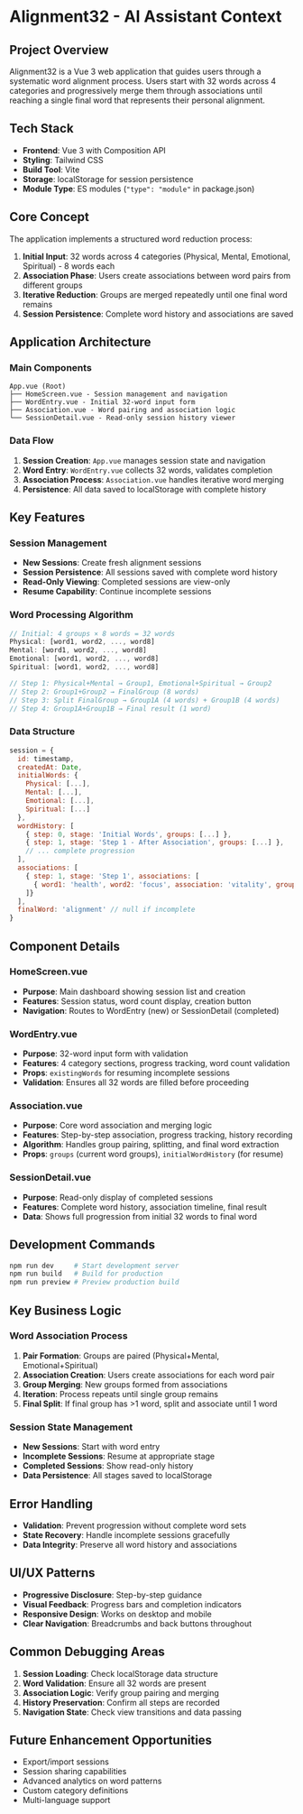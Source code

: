 # Alignment32 - AI Assistant Context

## Project Overview
Alignment32 is a Vue 3 web application that guides users through a systematic word alignment process. Users start with 32 words across 4 categories and progressively merge them through associations until reaching a single final word that represents their personal alignment.

## Tech Stack
- **Frontend**: Vue 3 with Composition API
- **Styling**: Tailwind CSS
- **Build Tool**: Vite
- **Storage**: localStorage for session persistence
- **Module Type**: ES modules (`"type": "module"` in package.json)

## Core Concept
The application implements a structured word reduction process:
1. **Initial Input**: 32 words across 4 categories (Physical, Mental, Emotional, Spiritual) - 8 words each
2. **Association Phase**: Users create associations between word pairs from different groups
3. **Iterative Reduction**: Groups are merged repeatedly until one final word remains
4. **Session Persistence**: Complete word history and associations are saved

## Application Architecture

### Main Components
```
App.vue (Root)
├── HomeScreen.vue - Session management and navigation
├── WordEntry.vue - Initial 32-word input form
├── Association.vue - Word pairing and association logic
└── SessionDetail.vue - Read-only session history viewer
```

### Data Flow
1. **Session Creation**: `App.vue` manages session state and navigation
2. **Word Entry**: `WordEntry.vue` collects 32 words, validates completion
3. **Association Process**: `Association.vue` handles iterative word merging
4. **Persistence**: All data saved to localStorage with complete history

## Key Features

### Session Management
- **New Sessions**: Create fresh alignment sessions
- **Session Persistence**: All sessions saved with complete word history
- **Read-Only Viewing**: Completed sessions are view-only
- **Resume Capability**: Continue incomplete sessions

### Word Processing Algorithm
```javascript
// Initial: 4 groups × 8 words = 32 words
Physical: [word1, word2, ..., word8]
Mental: [word1, word2, ..., word8]
Emotional: [word1, word2, ..., word8]
Spiritual: [word1, word2, ..., word8]

// Step 1: Physical+Mental → Group1, Emotional+Spiritual → Group2
// Step 2: Group1+Group2 → FinalGroup (8 words)
// Step 3: Split FinalGroup → Group1A (4 words) + Group1B (4 words)
// Step 4: Group1A+Group1B → Final result (1 word)
```

### Data Structure
```javascript
session = {
  id: timestamp,
  createdAt: Date,
  initialWords: {
    Physical: [...],
    Mental: [...],
    Emotional: [...],
    Spiritual: [...]
  },
  wordHistory: [
    { step: 0, stage: 'Initial Words', groups: [...] },
    { step: 1, stage: 'Step 1 - After Association', groups: [...] },
    // ... complete progression
  ],
  associations: [
    { step: 1, stage: 'Step 1', associations: [
      { word1: 'health', word2: 'focus', association: 'vitality', group1: 'Physical', group2: 'Mental' }
    ]}
  ],
  finalWord: 'alignment' // null if incomplete
}
```

## Component Details

### HomeScreen.vue
- **Purpose**: Main dashboard showing session list and creation
- **Features**: Session status, word count display, creation button
- **Navigation**: Routes to WordEntry (new) or SessionDetail (completed)

### WordEntry.vue
- **Purpose**: 32-word input form with validation
- **Features**: 4 category sections, progress tracking, word count validation
- **Props**: `existingWords` for resuming incomplete sessions
- **Validation**: Ensures all 32 words are filled before proceeding

### Association.vue
- **Purpose**: Core word association and merging logic
- **Features**: Step-by-step association, progress tracking, history recording
- **Algorithm**: Handles group pairing, splitting, and final word extraction
- **Props**: `groups` (current word groups), `initialWordHistory` (for resume)

### SessionDetail.vue
- **Purpose**: Read-only display of completed sessions
- **Features**: Complete word history, association timeline, final result
- **Data**: Shows full progression from initial 32 words to final word

## Development Commands
```bash
npm run dev     # Start development server
npm run build   # Build for production
npm run preview # Preview production build
```

## Key Business Logic

### Word Association Process
1. **Pair Formation**: Groups are paired (Physical+Mental, Emotional+Spiritual)
2. **Association Creation**: Users create associations for each word pair
3. **Group Merging**: New groups formed from associations
4. **Iteration**: Process repeats until single group remains
5. **Final Split**: If final group has >1 word, split and associate until 1 word

### Session State Management
- **New Sessions**: Start with word entry
- **Incomplete Sessions**: Resume at appropriate stage
- **Completed Sessions**: Show read-only history
- **Data Persistence**: All stages saved to localStorage

## Error Handling
- **Validation**: Prevent progression without complete word sets
- **State Recovery**: Handle incomplete sessions gracefully
- **Data Integrity**: Preserve all word history and associations

## UI/UX Patterns
- **Progressive Disclosure**: Step-by-step guidance
- **Visual Feedback**: Progress bars and completion indicators
- **Responsive Design**: Works on desktop and mobile
- **Clear Navigation**: Breadcrumbs and back buttons throughout

## Common Debugging Areas
1. **Session Loading**: Check localStorage data structure
2. **Word Validation**: Ensure all 32 words are present
3. **Association Logic**: Verify group pairing and merging
4. **History Preservation**: Confirm all steps are recorded
5. **Navigation State**: Check view transitions and data passing

## Future Enhancement Opportunities
- Export/import sessions
- Session sharing capabilities
- Advanced analytics on word patterns
- Custom category definitions
- Multi-language support